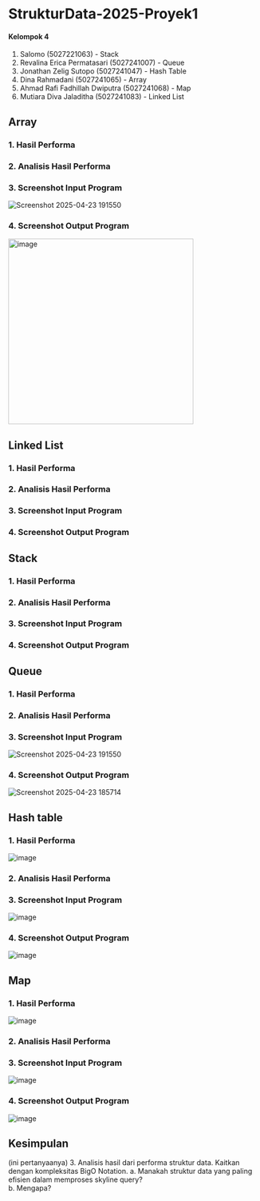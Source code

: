 # StrukturData-2025-Proyek1

#### Kelompok 4
1. Salomo (5027221063) - Stack
2. Revalina Erica Permatasari (5027241007) - Queue
3. Jonathan Zelig Sutopo (5027241047) - Hash Table
4. Dina Rahmadani (5027241065) - Array
5. Ahmad Rafi Fadhillah Dwiputra (5027241068) - Map
6. Mutiara Diva Jaladitha (5027241083) - Linked List

## Array
### 1. Hasil Performa
### 2. Analisis Hasil Performa
### 3. Screenshot Input Program 
![Screenshot 2025-04-23 191550](https://github.com/user-attachments/assets/bae5186c-60f3-4e0c-9629-d6bf30889bd4) 
### 4. Screenshot Output Program 
<img width="371" alt="image" src="https://github.com/user-attachments/assets/b44b5ee6-8200-43dd-ba5c-0e31d9387176" />

## Linked List
### 1. Hasil Performa
### 2. Analisis Hasil Performa
### 3. Screenshot Input Program 
### 4. Screenshot Output Program 

## Stack
### 1. Hasil Performa
### 2. Analisis Hasil Performa
### 3. Screenshot Input Program 
### 4. Screenshot Output Program 

## Queue
### 1. Hasil Performa
### 2. Analisis Hasil Performa
### 3. Screenshot Input Program 
![Screenshot 2025-04-23 191550](https://github.com/user-attachments/assets/bae5186c-60f3-4e0c-9629-d6bf30889bd4)

### 4. Screenshot Output Program 
![Screenshot 2025-04-23 185714](https://github.com/user-attachments/assets/34bbcd19-c471-4d6e-be05-1682680e8129)

## Hash table
### 1. Hasil Performa
![image](https://github.com/user-attachments/assets/3680192e-6af1-41af-a554-5eab0dd14173)

### 2. Analisis Hasil Performa


### 3. Screenshot Input Program 
![image](https://github.com/user-attachments/assets/0988e22c-28e0-4cd6-958b-561388fd5315)

### 4. Screenshot Output Program 
![image](https://github.com/user-attachments/assets/f7600e02-4821-4328-b012-1e6e5ede4c7a)


## Map
### 1. Hasil Performa
![image](https://github.com/user-attachments/assets/f327da02-a43d-408d-a337-b72cae55ccb0)
### 2. Analisis Hasil Performa


### 3. Screenshot Input Program
![image](https://github.com/user-attachments/assets/d2237982-75cd-4816-a78d-f8d8076152e4)
### 4. Screenshot Output Program
![image](https://github.com/user-attachments/assets/e2d9df04-fc37-4641-9288-7533cda9d3e2)


## Kesimpulan
(ini pertanyaanya)
3. Analisis hasil dari performa struktur data. Kaitkan dengan kompleksitas BigO Notation. 
a. Manakah struktur data yang paling efisien dalam memproses skyline query?  
b. Mengapa?
